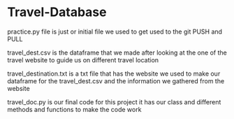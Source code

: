 # Travel-Database

practice.py file is just or initial file we used to get used to the git PUSH and PULL

travel_dest.csv is the dataframe that we made after looking at the one of the travel website to guide us on different travel location 

travel_destination.txt is a txt file that has the website we used to make our dataframe for the travel_dest.csv and the information we gathered from the website

travel_doc.py is our final code for this project it has our class and different methods and functions to make the code work
